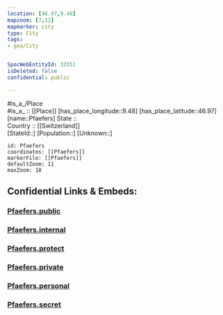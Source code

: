 ```yaml
---
location: [46.97,9.48] 
mapzoom: [7,12] 
mapmarker: city 
type: City
tags:
- geo/City


SpocWebEntityId: 33351
isDeleted: false
confidential: public

---
```

#is_a_/Place  
#is_a_ :: [[Place]] 
[has_place_longitude::9.48] 
[has_place_latitude::46.97] 
[name::Pfaefers] 
State ::  
Country :: [[Switzerland]]  
[StateId::] 
[Population::] 
[Unknown::] 


```leaflet
id: Pfaefers
coordinates: [[Pfaefers]] 
markerFile: [[Pfaefers]] 
defaultZoom: 11 
maxZoom: 18
```


## Confidential Links & Embeds: 

### [Pfaefers.public](/_public/\Earth\Continent\Europe\Europe~Central\Switzerland\Switzerland~Cantons\St.Gallen,Canton\CityPfaefers.public.md) 

### [Pfaefers.internal](/_internal/\Earth\Continent\Europe\Europe~Central\Switzerland\Switzerland~Cantons\St.Gallen,Canton\CityPfaefers.internal.md) 

### [Pfaefers.protect](/_protect/\Earth\Continent\Europe\Europe~Central\Switzerland\Switzerland~Cantons\St.Gallen,Canton\CityPfaefers.protect.md) 

### [Pfaefers.private](/_private/\Earth\Continent\Europe\Europe~Central\Switzerland\Switzerland~Cantons\St.Gallen,Canton\CityPfaefers.private.md) 

### [Pfaefers.personal](/_personal/\Earth\Continent\Europe\Europe~Central\Switzerland\Switzerland~Cantons\St.Gallen,Canton\CityPfaefers.personal.md) 

### [Pfaefers.secret](/_secret/\Earth\Continent\Europe\Europe~Central\Switzerland\Switzerland~Cantons\St.Gallen,Canton\CityPfaefers.secret.md)

